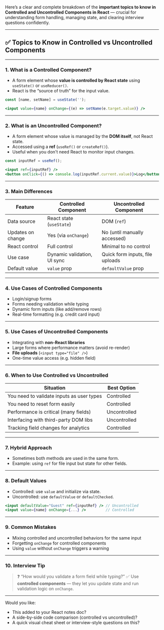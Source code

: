 Here’s a clear and complete breakdown of the **important topics to know in Controlled and Uncontrolled Components in React** — crucial for understanding form handling, managing state, and clearing interview questions confidently.

---

## ✅ Topics to Know in Controlled vs Uncontrolled Components

---

### 1. **What is a Controlled Component?**

* A form element whose **value is controlled by React state** using `useState()` or `useReducer()`.
* React is the “source of truth” for the input value.

```jsx
const [name, setName] = useState('');

<input value={name} onChange={(e) => setName(e.target.value)} />
```

---

### 2. **What is an Uncontrolled Component?**

* A form element whose value is managed by the **DOM itself**, not React state.
* Accessed using a **ref** (`useRef()` or `createRef()`).
* Useful when you don't need React to monitor input changes.

```jsx
const inputRef = useRef();

<input ref={inputRef} />
<button onClick={() => console.log(inputRef.current.value)}>Log</button>
```

---

### 3. **Main Differences**

| Feature           | Controlled Component        | Uncontrolled Component          |
| ----------------- | --------------------------- | ------------------------------- |
| Data source       | React state (`useState`)    | DOM (`ref`)                     |
| Updates on change | Yes (via `onChange`)        | No (until manually accessed)    |
| React control     | Full control                | Minimal to no control           |
| Use case          | Dynamic validation, UI sync | Quick form inputs, file uploads |
| Default value     | `value` prop                | `defaultValue` prop             |

---

### 4. **Use Cases of Controlled Components**

* Login/signup forms
* Forms needing validation while typing
* Dynamic form inputs (like add/remove rows)
* Real-time formatting (e.g. credit card input)

---

### 5. **Use Cases of Uncontrolled Components**

* Integrating with **non-React libraries**
* Large forms where performance matters (avoid re-render)
* **File uploads** (`<input type="file" />`)
* One-time value access (e.g. hidden field)

---

### 6. **When to Use Controlled vs Uncontrolled**

| Situation                                 | Best Option  |
| ----------------------------------------- | ------------ |
| You need to validate inputs as user types | Controlled   |
| You need to reset form easily             | Controlled   |
| Performance is critical (many fields)     | Uncontrolled |
| Interfacing with third-party DOM libs     | Uncontrolled |
| Tracking field changes for analytics      | Controlled   |

---

### 7. **Hybrid Approach**

* Sometimes both methods are used in the same form.
* Example: using `ref` for file input but state for other fields.

---

### 8. **Default Values**

* Controlled: use `value` and initialize via state.
* Uncontrolled: use `defaultValue` or `defaultChecked`.

```jsx
<input defaultValue="Guest" ref={inputRef} /> // Uncontrolled
<input value={name} onChange={...} />         // Controlled
```

---

### 9. **Common Mistakes**

* Mixing controlled and uncontrolled behaviors for the same input
* Forgetting `onChange` for controlled components
* Using `value` without `onChange` triggers a warning

---

### 10. **Interview Tip**

> ❓ “How would you validate a form field while typing?”
> ✅ Use **controlled components** — they let you update state and run validation logic on `onChange`.

---

Would you like:

* This added to your React notes doc?
* A side-by-side code comparison (controlled vs uncontrolled)?
* A quick visual cheat sheet or interview-style questions on this?
